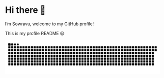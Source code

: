 # Hi there 👋
I’m Sowravu, welcome to my GitHub profile!

This is my profile README 😃



![Snake animation](https://raw.githubusercontent.com/sowravu/sowravu/output/snake.svg)





